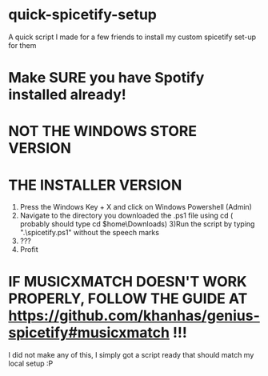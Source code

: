 # quick-spicetify-setup
A quick script I made for a few friends to install my custom spicetify set-up for them  
# Make SURE you have Spotify installed already!  
# NOT THE WINDOWS STORE VERSION
# THE INSTALLER VERSION  
  
1) Press the Windows Key + X and click on Windows Powershell (Admin)
2) Navigate to the directory you downloaded the .ps1 file using cd ( probably should type cd $home\Downloads)
3)Run the script by typing ".\spicetify.ps1" without the speech marks
4) ???
5) Profit  
  
# IF MUSICXMATCH DOESN'T WORK PROPERLY, FOLLOW THE GUIDE AT https://github.com/khanhas/genius-spicetify#musicxmatch !!!
  
I did not make any of this, I simply got a script ready that should match my local setup :P
